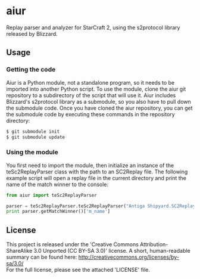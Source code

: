 aiur
====

Replay parser and analyzer for StarCraft 2, using the s2protocol library
released by Blizzard.

## Usage

### Getting the code

Aiur is a Python module, not a standalone program, so it needs to be imported
into another Python script. To use the module, clone the aiur git repository
to a subdirectory of the script that will use it. Aiur includes Blizzard's
s2protocol library as a submodule, so you also have to pull down the submodule
code. Once you have cloned the aiur repository, you can get the submodule code
by executing these commands in the repository directory:

```bash
$ git submodule init
$ git submodule update
```

### Using the module

You first need to import the module, then initialize an instance of the 
teSc2ReplayParser class with the path to an SC2Replay file.  The following
example script will open a replay file in the current directory and print the
name of the match winner to the console:

```python
from aiur import teSc2ReplayParser

parser = teSc2ReplayParser.teSc2ReplayParser("Antiga Shipyard.SC2Replay")
print parser.getMatchWinner()['m_name']
```

## License

This project is released under the 'Creative Commons Attribution-ShareAlike 3.0
Unported (CC BY-SA 3.0)' license. A short, human-readable summary can be found
here: http://creativecommons.org/licenses/by-sa/3.0/<br />
For the full license, please see the attached 'LICENSE' file.

